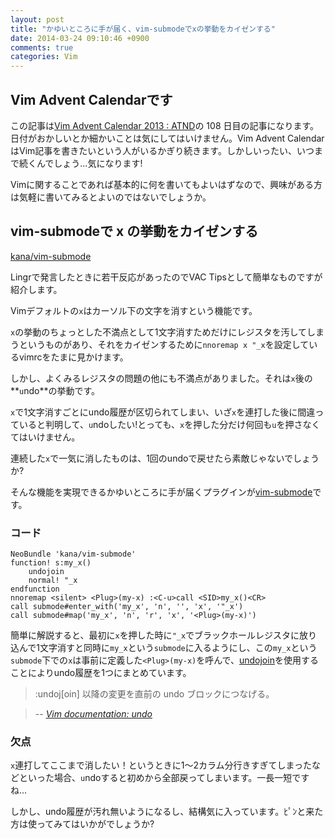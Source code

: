 ```yaml
---
layout: post
title: "かゆいところに手が届く、vim-submodeでxの挙動をカイゼンする"
date: 2014-03-24 09:10:46 +0900
comments: true
categories: Vim
---
```


Vim Advent Calendarです
-----------------------
この記事は[Vim Advent Calendar 2013 : ATND](http://atnd.org/events/45072)の 108 日目の記事になります。日付がおかしいとか細かいことは気にしてはいけません。Vim Advent CalendarはVim記事を書きたいという人がいるかぎり続きます。しかしいったい、いつまで続くんでしょう...気になります!

Vimに関することであれば基本的に何を書いてもよいはずなので、興味がある方は気軽に書いてみるとよいのではないでしょうか。


vim-submodeで x の挙動をカイゼンする
------------------------------------

[kana/vim-submode](https://github.com/kana/vim-submode)

Lingrで発言したときに若干反応があったのでVAC Tipsとして簡単なものですが紹介します。

Vimデフォルトの`x`はカーソル下の文字を消すという機能です。

`x`の挙動のちょっとした不満点として1文字消すためだけにレジスタを汚してしまうというものがあり、それをカイゼンするために`nnoremap x "_x`を設定しているvimrcをたまに見かけます。

しかし、よくみるレジスタの問題の他にも不満点がありました。それは`x`後の**`u`ndo**の挙動です。

`x`で1文字消すごとにundo履歴が区切られてしまい、いざ`x`を連打した後に間違っていると判明して、`u`ndoしたい!とっても、`x`を押した分だけ何回も`u`を押さなくてはいけません。

連続した`x`で一気に消したものは、1回のundoで戻せたら素敵じゃないでしょうか?

そんな機能を実現できるかゆいところに手が届くプラグインが[vim-submode](https://github.com/kana/vim-submode)です。


### コード
```vim
NeoBundle 'kana/vim-submode'
function! s:my_x()
    undojoin
    normal! "_x
endfunction
nnoremap <silent> <Plug>(my-x) :<C-u>call <SID>my_x()<CR>
call submode#enter_with('my_x', 'n', '', 'x', '"_x')
call submode#map('my_x', 'n', 'r', 'x', '<Plug>(my-x)')
```

簡単に解説すると、最初に`x`を押した時に`"_x`でブラックホールレジスタに放り込んで1文字消すと同時に`my_x`という`submode`に入るようにし、この`my_x`という`submode`下での`x`は事前に定義した`<Plug>(my-x)`を呼んで、[undojoin](http://vim-jp.org/vimdoc-ja/undo.html#%3Aundojoin)を使用することによりundo履歴を1つにまとめています。

> :undoj[oin] 以降の変更を直前の undo ブロックにつなげる。

> -- <cite>[Vim documentation: undo](http://vim-jp.org/vimdoc-ja/undo.html)


### 欠点

`x`連打してここまで消したい！というときに1〜2カラム分行きすぎてしまったなどといった場合、`u`ndoすると初めから全部戻ってしまいます。一長一短ですね...


しかし、undo履歴が汚れ無いようになるし、結構気に入っています。ﾋﾟﾝと来た方は使ってみてはいかがでしょうか?

